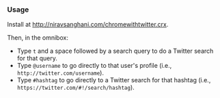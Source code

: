 ### Usage

Install at <http://niravsanghani.com/chromewithtwitter.crx>.

Then, in the omnibox:

- Type `t` and a space followed by a search query to do a Twitter search for that query.
- Type `@username` to go directly to that user's profile (i.e., `http://twitter.com/username`).
- Type `#hashtag` to go directly to a Twitter search for that hashtag (i.e., `https://twitter.com/#!/search/hashtag`).